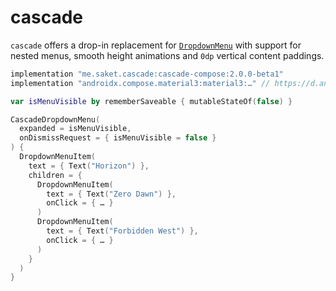 # cascade

`cascade` offers a drop-in replacement for [`DropdownMenu`][drop_down_menu] with support for nested menus, smooth height animations and `0dp` vertical content paddings.

[drop_down_menu]: https://developer.android.com/reference/kotlin/androidx/compose/material3/package-summary#DropdownMenu(kotlin.Boolean,kotlin.Function0,androidx.compose.ui.Modifier,androidx.compose.ui.unit.DpOffset,androidx.compose.ui.window.PopupProperties,kotlin.Function1)

```groovy
implementation "me.saket.cascade:cascade-compose:2.0.0-beta1"
implementation "androidx.compose.material3:material3:…" // https://d.android.com/jetpack/androidx/releases/compose-material3
```

```kotlin
var isMenuVisible by rememberSaveable { mutableStateOf(false) }

CascadeDropdownMenu(
  expanded = isMenuVisible,
  onDismissRequest = { isMenuVisible = false }
) {
  DropdownMenuItem(
    text = { Text("Horizon") },
    children = {
      DropdownMenuItem(
        text = { Text("Zero Dawn") },
        onClick = { … }
      )
      DropdownMenuItem(
        text = { Text("Forbidden West") },
        onClick = { … }
      )
    }
  )
}
```
